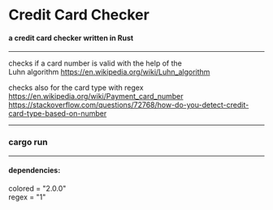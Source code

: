 # Credit Card Checker
#### a credit card checker written in Rust  
---
checks if a card number is valid with the help of the  
Luhn algorithm https://en.wikipedia.org/wiki/Luhn_algorithm  

checks also for the card type with regex  
https://en.wikipedia.org/wiki/Payment_card_number  
https://stackoverflow.com/questions/72768/how-do-you-detect-credit-card-type-based-on-number  

---
### cargo run  
---

#### dependencies:  
colored = "2.0.0"  
regex = "1"  
